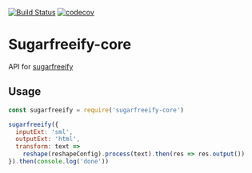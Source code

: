[![Build Status](https://travis-ci.org/calebeby/sugarfreeify-core.svg?branch=master)](https://travis-ci.org/calebeby/sugarfreeify-core)
[![codecov](https://codecov.io/gh/calebeby/sugarfreeify-core/branch/master/graph/badge.svg)](https://codecov.io/gh/calebeby/sugarfreeify-core)

# Sugarfreeify-core

API for [sugarfreeify](https://github.com/calebeby/sugarfreeify)

## Usage

```js
const sugarfreeify = require('sugarfreeify-core')

sugarfreeify({
  inputExt: 'sml',
  outputExt: 'html',
  transform: text =>
    reshape(reshapeConfig).process(text).then(res => res.output())
}).then(console.log('done'))
```

